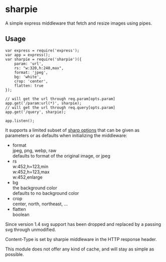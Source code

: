 sharpie
=======

A simple express middleware that fetch and resize images using pipes.

Usage
-----

```
var express = require('express');
var app = express();
var sharpie = require('sharpie')({
	param: 'url',
	rs: "w:320,h:240,max",
	format: 'jpeg',
	bg: 'white',
	crop: 'center',
	flatten: true
});

// will get the url through req.param[opts.param]
app.get('/param:url(*)', sharpie);
// will get the url through req.query[opts.param]
app.get('/query', sharpie);

app.listen();
```

It supports a limited subset of [sharp options](http://sharp.dimens.io)
that can be given as parameters or as defaults when initializing
the middleware:

* format  
  jpeg, png, webp, raw  
  defaults to format of the original image, or jpeg
* rs  
  w:452,h=123,min  
  w:452,h=123,max  
  w:452,enlarge
* bg  
  the background color  
  defaults to no background color
* crop  
  center, north, northeast, ...
* flatten  
  boolean

Since version 1.4 svg support has been dropped and replaced by a passing svg
through unmodified.

Content-Type is set by sharpie middleware in the HTTP response header.

This module does not offer any kind of cache, and will stay as simple as
possible.

